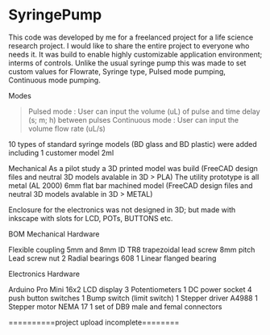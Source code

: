 # SyringePump
This code was developed by me for a freelanced project for a life science research project. I would like to share the entire project to everyone who needs it.
It was build to enable highly customizable application environment; interms of controls. Unlike the usual syringe pump this was made to set custom values for Flowrate, Syringe type, Pulsed mode pumping, Continuous mode pumping.

Modes
>Pulsed mode : User can input the volume (uL) of pulse and time delay (s; m; h) between pulses
>Continuous mode : User can input the volume flow rate (uL/s)

10 types of standard syringe models (BD glass and BD plastic) were added including 1 customer model 2ml

Mechanical
As a pilot study a 3D printed model was build (FreeCAD design files and neutral 3D models avalable in 3D > PLA)
The utility prototype is all metal (AL 2000) 6mm flat bar machined model (FreeCAD design files and neutral 3D models avalable in 3D > METAL)

Enclosure for the electronics was not designed in 3D; but made with inkscape with slots for LCD, POTs, BUTTONS etc.

BOM
Mechanical Hardware

Flexible coupling 5mm and 8mm ID
TR8 trapezoidal lead screw 8mm pitch
Lead screw nut
2 Radial bearings 608
1 Linear flanged bearing

Electronics Hardware

Arduino Pro Mini
16x2 LCD display
3 Potentiometers
1 DC power socket
4 push button switches
1 Bump switch (limit switch)
1 Stepper driver A4988
1 Stepper motor NEMA 17
1 set of DB9 male and femal connectors

==========project upload incomplete========
